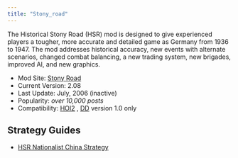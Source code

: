 ```yaml
---
title: "Stony_road"
---
```


The Historical Stony Road (HSR) mod is designed to give experienced
players a tougher, more accurate and detailed game as Germany from 1936
to 1947. The mod addresses historical accuracy, new events with
alternate scenarios, changed combat balancing, a new trading system, new
brigades, improved AI, and new graphics.

-   Mod Site: [Stony Road](http://www.stonyroad.de/)
-   Current Version: 2.08
-   Last Update: July, 2006 (inactive)
-   Popularity: *over 10,000 posts*
-   Compatibility: [HOI2](/HOI2 "HOI2") , [DD](/Doomsday "Doomsday")
    version 1.0 only

##  Strategy Guides 

-   [HSR Nationalist China
    Strategy](/HSR_Nationalist_China_Strategy "HSR Nationalist China Strategy")
